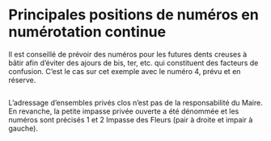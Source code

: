 # Principales positions de numéros en numérotation continue

Il est conseillé de prévoir des numéros pour les futures dents creuses à bâtir afin d’éviter des ajours de bis, ter, etc. qui constituent des facteurs de confusion. C’est le cas sur cet exemple avec le numéro 4, prévu et en réserve.

<figure><img src="img/bonnes-pratiques/Capture d’écran 2022-12-30 à 11.47.02.png" alt=""/><figcaption></figcaption></figure>

L’adressage d’ensembles privés clos n’est pas de la responsabilité du Maire. En revanche, la petite impasse privée ouverte a été dénommée et les numéros sont précisés 1 et 2 Impasse des Fleurs (pair à droite et impair à gauche).
